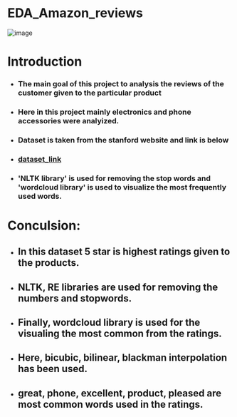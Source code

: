 # EDA_Amazon_reviews

![image](https://user-images.githubusercontent.com/77428032/141594484-73574b86-4497-4de6-bfce-03666c903e41.png)

# Introduction

- ### The main goal of this project to analysis the reviews of the customer given to the particular product 
- ### Here in this project mainly electronics and phone accessories were analyized.
- ### Dataset is taken from the stanford website and link is below
- ### [dataset_link](http://snap.stanford.edu/data/web-Amazon-links.html)
- ### 'NLTK library' is used for removing the stop words and 'wordcloud library' is used to visualize the most frequently used words.

# Conculsion:

- ## In this dataset 5 star is highest ratings given to the products.
- ## NLTK, RE libraries are used for removing the numbers and stopwords.
- ## Finally, wordcloud library is used for the visualing the most common from the ratings.
- ## Here, bicubic, bilinear, blackman interpolation has been used.
- ## great, phone, excellent, product, pleased are most common words used in the ratings.
